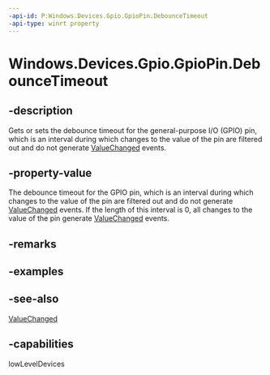 ----api-id: P:Windows.Devices.Gpio.GpioPin.DebounceTimeout
-api-type: winrt property
---<!-- Property syntaxpublic Windows.Foundation.TimeSpan DebounceTimeout { get;  set; }--># Windows.Devices.Gpio.GpioPin.DebounceTimeout## -descriptionGets or sets the debounce timeout for the general-purpose I/O (GPIO) pin, which is an interval during which changes to the value of the pin are filtered out and do not generate [ValueChanged](gpiopin_valuechanged.md) events.## -property-valueThe debounce timeout for the GPIO pin, which is an interval during which changes to the value of the pin are filtered out and do not generate [ValueChanged](gpiopin_valuechanged.md) events. If the length of this interval is 0, all changes to the value of the pin generate [ValueChanged](gpiopin_valuechanged.md) events.## -remarks## -examples## -see-also[ValueChanged](gpiopin_valuechanged.md)## -capabilitieslowLevelDevices